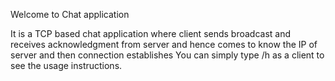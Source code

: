 Welcome to Chat application

It is a TCP based chat application where client sends broadcast and receives acknowledgment from server
and hence comes to know the IP of server and then connection establishes
You can simply type /h as a client to see the usage instructions.
